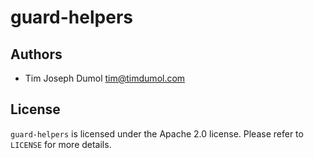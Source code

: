 guard-helpers
=============

## Authors

* Tim Joseph Dumol <tim@timdumol.com>

## License

`guard-helpers` is licensed under the Apache 2.0 license. Please refer to
`LICENSE` for more details.
